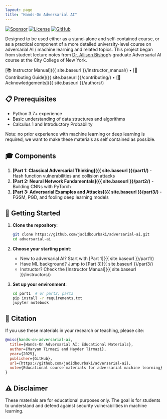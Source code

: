 ```yaml
---
layout: page
title: "Hands-On Adversarial AI"
---
```


[![Sponsor](https://img.shields.io/badge/Sponsor-❤️-pink.svg)](https://github.com/sponsors/jadidbourbaki)
[![License](https://img.shields.io/badge/License-MIT-green.svg)](LICENSE)
[![GitHub](https://img.shields.io/badge/GitHub-Repository-blue.svg)](https://github.com/jadidbourbaki/adversarial-ai)

Designed to be used either as a stand-alone and self-contained course, or as a practical component of a more detailed university-level course on adversarial AI / machine learning and related topics. This project began from student lecture notes from [Dr. Allison Bishop](https://www.thecomputersciencecomedian.com/)’s graduate Adversarial AI course at the City College of New York.

[📚 Instructor Manual]({{ site.baseurl }}/instructor_manual/) • [🤝 Contributing Guide]({{ site.baseurl }}/contributing/) • [👥 Acknowledgements]({{ site.baseurl }}/authors/)

## 📋 Prerequisites

- Python 3.7+ experience
- Basic understanding of data structures and algorithms
- Calculus 1 and Introductory Probability

Note: no prior experience with machine learning or deep learning is required, we want to make these materials as self contained as possible.

## 🎓 Components

1. **[Part 1: Classical Adversarial Thinking]({{ site.baseurl }}/part1/)** - Hash function vulnerabilities and collision attacks
2. **[Part 2: Neural Network Fundamentals]({{ site.baseurl }}/part2/)** - Building CNNs with PyTorch  
3. **[Part 3: Adversarial Examples and Attacks]({{ site.baseurl }}/part3/)** - FGSM, PGD, and fooling deep learning models

## 🚀 Getting Started

1. **Clone the repository**:
   ```bash
   git clone https://github.com/jadidbourbaki/adversarial-ai.git
   cd adversarial-ai
   ```

2. **Choose your starting point**:
   - New to adversarial AI? Start with [Part 1]({{ site.baseurl }}/part1/)
   - Have ML background? Jump to [Part 3]({{ site.baseurl }}/part3/)
   - Instructor? Check the [Instructor Manual]({{ site.baseurl }}/instructors/)

3. **Set up your environment**:
   ```bash
   cd part1  # or part2, part3
   pip install -r requirements.txt
   jupyter notebook
   ```

## 📝 Citation

If you use these materials in your research or teaching, please cite:

```bibtex
@misc{hands-on-adversarial-ai,
  title={Hands-On Adversarial AI: Educational Materials},
  author={Maryam Tirmazi and Hayder Tirmazi},
  year={2025},
  publisher={GitHub},
  url={https://github.com/jadidbourbaki/adversarial-ai},
  note={Educational course materials for adversarial machine learning}
}
```

## ⚠️ Disclaimer

These materials are for educational purposes only. The goal is for students to understand and defend against security vulnerabilities in machine learning.

<style>
.course-grid {
  display: grid;
  grid-template-columns: repeat(auto-fit, minmax(300px, 1fr));
  gap: 2rem;
  margin: 2rem 0;
}

.course-part {
  border: 1px solid #e1e4e8;
  border-radius: 8px;
  padding: 1.5rem;
  background: #f8f9fa;
}

.course-part h3 {
  margin-top: 0;
  color: #0366d6;
}

.btn {
  display: inline-block;
  padding: 8px 16px;
  background: #0366d6;
  color: white;
  text-decoration: none;
  border-radius: 4px;
  margin-top: 1rem;
}

.btn:hover {
  background: #0256cc;
  color: white;
  text-decoration: none;
}
</style> 